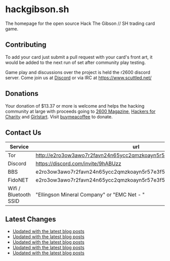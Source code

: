 # hackgibson.sh
The homepage for the open source Hack The Gibson // SH trading card game.


## Contributing

To add your card just submit a pull request with your card's front art, it would be added to the next run of set after community play testing.

Game play and discussions over the project is held the r2600 discord server. Come join us at [Discord](https://discord.com/invite/9hABUzz) or via IRC at https://www.scuttled.net/


## Donations

Your donation of $13.37 or more is welcome and helps the hacking community at large with proceeds going to [2600 Magazine](https://2600.com/), [Hackers for Charity](https://hackersforcharity.org) and [Girlstart](https://girlstart.org).  Visit [buymeacoffee](https://www.buymeacoffee.com/hackgibson.sh) to donate.


## Contact Us

Service | url
-|-
Tor | http://e2ro3ow3awo7r2favn24n65ycc2qmzkoayn5r57e3f56nvjwdcgg32ad.onion
Discord | https://discord.com/invite/9hABUzz
BBS | e2ro3ow3awo7r2favn24n65ycc2qmzkoayn5r57e3f56nvjwdcgg32ad.onion:23
FidoNET | e2ro3ow3awo7r2favn24n65ycc2qmzkoayn5r57e3f56nvjwdcgg32ad.onion:24554
Wifi / Bluetooth SSID | "Ellingson Mineral Company" or "EMC Net - <fidonet address>"

## Latest Changes
<!-- BLOG-POST-LIST:START -->
- [Updated with the latest blog posts](https://github.com/DFW2600/hackgibson.sh/commit/06f293639fc723a91086b0441dc7fad62439440d)
- [Updated with the latest blog posts](https://github.com/DFW2600/hackgibson.sh/commit/c9f6e0b923f9cae02e1408ef1971bc450436a31c)
- [Updated with the latest blog posts](https://github.com/DFW2600/hackgibson.sh/commit/f4755b2085f6fc972228dd27fabd755bd65987f8)
- [Updated with the latest blog posts](https://github.com/DFW2600/hackgibson.sh/commit/ecbd39e7615e67633f88bac03a0d6f2fcb0c8e91)
- [Updated with the latest blog posts](https://github.com/DFW2600/hackgibson.sh/commit/3d287cef6051373b44781382f247b6f92cb61d1e)
<!-- BLOG-POST-LIST:END -->
